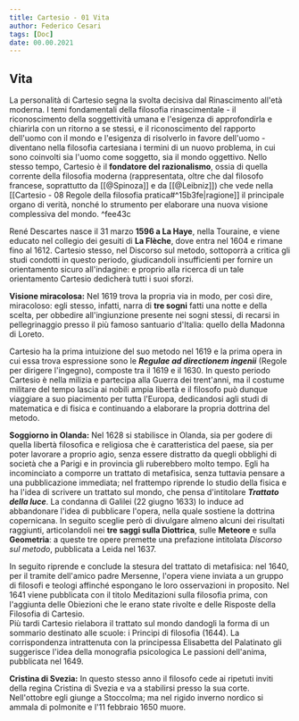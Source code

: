 ```yaml
---
title: Cartesio - 01 Vita
author: Federico Cesari
tags: [Doc]
date: 00.00.2021
---
```

## Vita
La personalità di Cartesio segna la svolta decisiva dal Rinascimento all'età moderna. I temi  fondamentali della filosofia rinascimentale - il riconoscimento della soggettività umana e l'esigenza di approfondirla e chiarirla con un ritorno a se stessi, e il riconoscimento del rapporto dell'uomo con il mondo e l'esigenza di risolverlo in favore dell'uomo - diventano nella filosofia cartesiana i termini di un nuovo problema, in cui sono coinvolti sia l'uomo come soggetto, sia il mondo oggettivo. Nello stesso tempo, Cartesio è il **fondatore del razionalismo**, ossia di quella corrente della filosofia moderna (rappresentata, oltre che dal filosofo francese, soprattutto da [[@Spinoza]] e da [[@Leibniz]]) che vede nella [[Cartesio - 08 Regole della filosofia pratica#^15b3fe|ragione]] il principale organo di verità, nonché lo strumento per elaborare una nuova visione complessiva del mondo.   ^fee43c

René Descartes nasce il 31 marzo **1596 a La Haye**, nella Touraine, e viene educato nel collegio dei gesuiti di **La Flèche**, dove entra nel 1604 e rimane fino al 1612. Cartesio stesso, nel Discorso sul metodo, sottoporrà a critica gli studi condotti in questo periodo, giudicandoli insufficienti per fornire un orientamento sicuro all'indagine: e proprio alla ricerca di un tale orientamento Cartesio dedicherà tutti i suoi sforzi.  

**Visione miracolosa:** Nel 1619 trova la propria via in modo, per così dire, miracoloso: egli stesso, infatti, narra di **tre sogni** fatti una notte e della scelta, per obbedire all'ingiunzione presente nei sogni stessi, di recarsi in pellegrinaggio presso il più famoso santuario d'Italia: quello della Madonna di Loreto.

Cartesio ha la prima intuizione del suo metodo nel 1619 e la prima opera in cui essa trova espressione sono le ***Regulae ad directionem ingenii*** (Regole per dirigere l'ingegno), composte tra il 1619 e il 1630. In questo periodo Cartesio è nella milizia e partecipa alla Guerra dei trent'anni, ma il costume militare del tempo lascia ai nobili ampia libertà e il filosofo può dunque viaggiare a suo piacimento per tutta l'Europa, dedicandosi agli studi di matematica e di fisica e continuando a elaborare la propria dottrina del metodo.  

**Soggiorno in Olanda:** Nel 1628 si stabilisce in Olanda, sia per godere di quella libertà filosofica e religiosa che è caratteristica del paese, sia per poter lavorare a proprio agio, senza essere distratto da quegli obblighi di società che a Parigi e in provincia gli ruberebbero molto tempo. Egli ha incominciato a comporre un trattato di metafisica, senza tuttavia pensare a una pubblicazione immediata; nel frattempo riprende lo studio della fisica e ha l'idea di scrivere un trattato sul mondo, che pensa d'intitolare ***Trattato della luce***. La condanna di Galilei (22 giugno 1633) lo induce ad abbandonare l'idea di pubblicare l'opera, nella quale sostiene la dottrina copernicana. In seguito sceglie però di divulgare almeno alcuni dei risultati raggiunti, articolandoli nei **tre saggi sulla Diottrica**, sulle **Meteore** e sulla **Geometria**: a queste tre opere premette una prefazione intitolata *Discorso sul metodo*, pubblicata a Leida nel 1637.

In seguito riprende e conclude la stesura del trattato di metafisica: nel 1640, per il tramite dell'amico padre Mersenne, l'opera viene inviata a un gruppo di filosofi e teologi affinché espongano le loro osservazioni in proposito. Nel 1641 viene pubblicata con il titolo Meditazioni sulla filosofia prima, con l'aggiunta delle Obiezioni che le erano state rivolte e delle Risposte della Filosofia di Cartesio.  
Più tardi Cartesio rielabora il trattato sul mondo dandogli la forma di un sommario destinato alle scuole: i Principi di filosofia (1644). La corrispondenza intrattenuta con la principessa Elisabetta del Palatinato gli suggerisce l'idea della monografia psicologica Le passioni dell'anima, pubblicata nel 1649.  

**Cristina di Svezia:** In questo stesso anno il filosofo cede ai ripetuti inviti della regina Cristina di Svezia e va a stabilirsi presso la sua corte. Nell'ottobre egli giunge a Stoccolma; ma nel rigido inverno nordico si ammala di polmonite e l'11 febbraio 1650 muore.